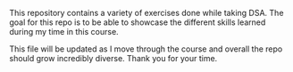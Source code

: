 This repository contains a variety of exercises done while taking DSA.
The goal for this repo is to be able to showcase the different skills learned during my time in this course.


This file will be updated as I move through the course and overall the repo should grow incredibly diverse.
Thank you for your time. 